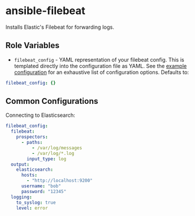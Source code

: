 ansible-filebeat
================

Installs Elastic's Filebeat for forwarding logs.

Role Variables
--------------

- `filebeat_config` - YAML representation of your filebeat config. This is templated directly into the configuration file as YAML. See the [example configuration](https://github.com/elastic/filebeat/blob/master/etc/filebeat.yml) for an exhaustive list of configuration options. Defaults to:

``` yaml
filebeat_config: {}
```

Common Configurations
---------------------

Connecting to Elasticsearch:

``` yaml
filebeat_config:
  filebeat:
    prospectors:
      - paths:
          - /var/log/messages
          - /var/log/*.log
        input_type: log
  output:
    elasticsearch:
      hosts:
        - "http://localhost:9200"
      username: "bob"
      password: "12345"
  logging:
    to_syslog: true
    level: error
```
